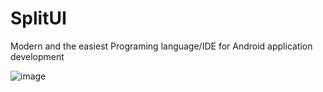 # SplitUI
Modern and the easiest Programing language/IDE for Android application development

![image](https://github.com/watakak/SplitUI/assets/155397402/2e00ebf7-11be-4164-a4c6-420b242541c7)
